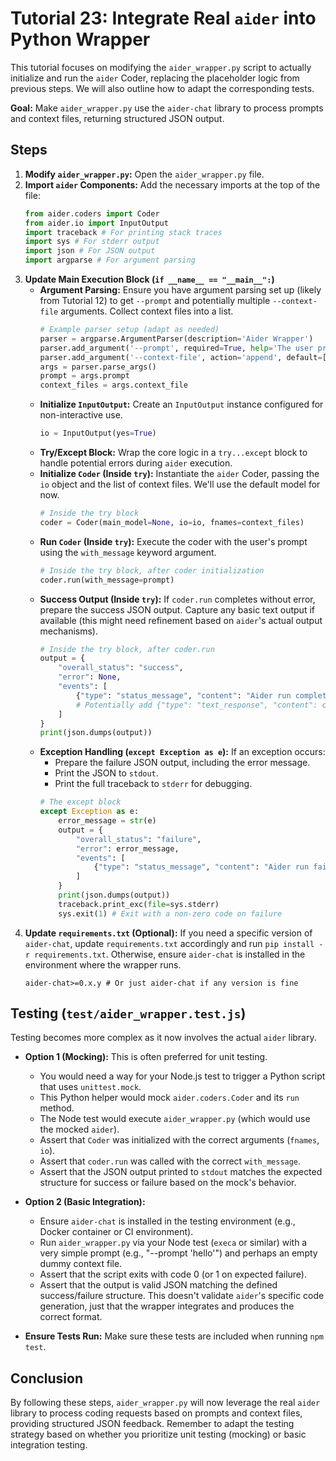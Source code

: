 # Tutorial 23: Integrate Real `aider` into Python Wrapper

This tutorial focuses on modifying the `aider_wrapper.py` script to actually initialize and run the `aider` Coder, replacing the placeholder logic from previous steps. We will also outline how to adapt the corresponding tests.

**Goal:** Make `aider_wrapper.py` use the `aider-chat` library to process prompts and context files, returning structured JSON output.

## Steps

1.  **Modify `aider_wrapper.py`:** Open the `aider_wrapper.py` file.
2.  **Import `aider` Components:** Add the necessary imports at the top of the file:
    ```python
    from aider.coders import Coder
    from aider.io import InputOutput
    import traceback # For printing stack traces
    import sys # For stderr output
    import json # For JSON output
    import argparse # For argument parsing
    ```
3.  **Update Main Execution Block (`if __name__ == "__main__":`)**
    *   **Argument Parsing:** Ensure you have argument parsing set up (likely from Tutorial 12) to get `--prompt` and potentially multiple `--context-file` arguments. Collect context files into a list.
        ```python
        # Example parser setup (adapt as needed)
        parser = argparse.ArgumentParser(description='Aider Wrapper')
        parser.add_argument('--prompt', required=True, help='The user prompt')
        parser.add_argument('--context-file', action='append', default=[], help='Files to include as context')
        args = parser.parse_args()
        prompt = args.prompt
        context_files = args.context_file
        ```
    *   **Initialize `InputOutput`:** Create an `InputOutput` instance configured for non-interactive use.
        ```python
        io = InputOutput(yes=True)
        ```
    *   **Try/Except Block:** Wrap the core logic in a `try...except` block to handle potential errors during `aider` execution.
    *   **Initialize `Coder` (Inside `try`):** Instantiate the `aider` Coder, passing the `io` object and the list of context files. We'll use the default model for now.
        ```python
        # Inside the try block
        coder = Coder(main_model=None, io=io, fnames=context_files)
        ```
    *   **Run `Coder` (Inside `try`):** Execute the coder with the user's prompt using the `with_message` keyword argument.
        ```python
        # Inside the try block, after coder initialization
        coder.run(with_message=prompt)
        ```
    *   **Success Output (Inside `try`):** If `coder.run` completes without error, prepare the success JSON output. Capture any basic text output if available (this might need refinement based on `aider`'s actual output mechanisms).
        ```python
        # Inside the try block, after coder.run
        output = {
            "overall_status": "success",
            "error": None,
            "events": [
                {"type": "status_message", "content": "Aider run completed."}
                # Potentially add {"type": "text_response", "content": coder.io.tool_output or ""}
            ]
        }
        print(json.dumps(output))
        ```
    *   **Exception Handling (`except Exception as e`):** If an exception occurs:
        *   Prepare the failure JSON output, including the error message.
        *   Print the JSON to `stdout`.
        *   Print the full traceback to `stderr` for debugging.
        ```python
        # The except block
        except Exception as e:
            error_message = str(e)
            output = {
                "overall_status": "failure",
                "error": error_message,
                "events": [
                    {"type": "status_message", "content": "Aider run failed."}
                ]
            }
            print(json.dumps(output))
            traceback.print_exc(file=sys.stderr)
            sys.exit(1) # Exit with a non-zero code on failure
        ```
4.  **Update `requirements.txt` (Optional):** If you need a specific version of `aider-chat`, update `requirements.txt` accordingly and run `pip install -r requirements.txt`. Otherwise, ensure `aider-chat` is installed in the environment where the wrapper runs.
    ```
    aider-chat>=0.x.y # Or just aider-chat if any version is fine
    ```

## Testing (`test/aider_wrapper.test.js`)

Testing becomes more complex as it now involves the actual `aider` library.

*   **Option 1 (Mocking):** This is often preferred for unit testing.
    *   You would need a way for your Node.js test to trigger a Python script that uses `unittest.mock`.
    *   This Python helper would mock `aider.coders.Coder` and its `run` method.
    *   The Node test would execute `aider_wrapper.py` (which would use the mocked `aider`).
    *   Assert that `Coder` was initialized with the correct arguments (`fnames`, `io`).
    *   Assert that `coder.run` was called with the correct `with_message`.
    *   Assert that the JSON output printed to `stdout` matches the expected structure for success or failure based on the mock's behavior.
*   **Option 2 (Basic Integration):**
    *   Ensure `aider-chat` is installed in the testing environment (e.g., Docker container or CI environment).
    *   Run `aider_wrapper.py` via your Node test (`execa` or similar) with a very simple prompt (e.g., "--prompt 'hello'") and perhaps an empty dummy context file.
    *   Assert that the script exits with code 0 (or 1 on expected failure).
    *   Assert that the output is valid JSON matching the defined success/failure structure. This doesn't validate `aider`'s specific code generation, just that the wrapper integrates and produces the correct format.

*   **Ensure Tests Run:** Make sure these tests are included when running `npm test`.

## Conclusion

By following these steps, `aider_wrapper.py` will now leverage the real `aider` library to process coding requests based on prompts and context files, providing structured JSON feedback. Remember to adapt the testing strategy based on whether you prioritize unit testing (mocking) or basic integration testing. 
